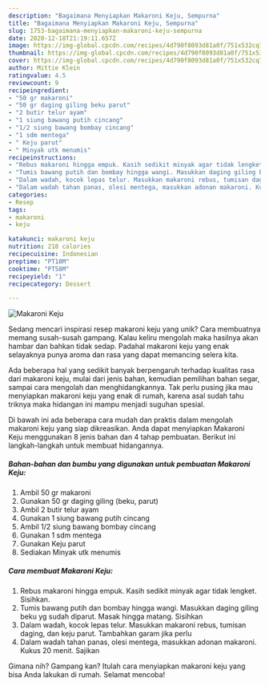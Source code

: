 ```yaml
---
description: "Bagaimana Menyiapkan Makaroni Keju, Sempurna"
title: "Bagaimana Menyiapkan Makaroni Keju, Sempurna"
slug: 1753-bagaimana-menyiapkan-makaroni-keju-sempurna
date: 2020-12-18T21:19:11.657Z
image: https://img-global.cpcdn.com/recipes/4d790f8093d81a0f/751x532cq70/makaroni-keju-foto-resep-utama.jpg
thumbnail: https://img-global.cpcdn.com/recipes/4d790f8093d81a0f/751x532cq70/makaroni-keju-foto-resep-utama.jpg
cover: https://img-global.cpcdn.com/recipes/4d790f8093d81a0f/751x532cq70/makaroni-keju-foto-resep-utama.jpg
author: Mittie Klein
ratingvalue: 4.5
reviewcount: 9
recipeingredient:
- "50 gr makaroni"
- "50 gr daging giling beku parut"
- "2 butir telur ayam"
- "1 siung bawang putih cincang"
- "1/2 siung bawang bombay cincang"
- "1 sdm mentega"
- " Keju parut"
- " Minyak utk menumis"
recipeinstructions:
- "Rebus makaroni hingga empuk. Kasih sedikit minyak agar tidak lengket. Sisihkan."
- "Tumis bawang putih dan bombay hingga wangi. Masukkan daging giling beku yg sudah diparut. Masak hingga matang. Sisihkan"
- "Dalam wadah, kocok lepas telur. Masukkan makaroni rebus, tumisan daging, dan keju parut. Tambahkan garam jika perlu"
- "Dalam wadah tahan panas, olesi mentega, masukkan adonan makaroni. Kukus 20 menit. Sajikan"
categories:
- Resep
tags:
- makaroni
- keju

katakunci: makaroni keju 
nutrition: 218 calories
recipecuisine: Indonesian
preptime: "PT18M"
cooktime: "PT58M"
recipeyield: "1"
recipecategory: Dessert

---
```



![Makaroni Keju](https://img-global.cpcdn.com/recipes/4d790f8093d81a0f/751x532cq70/makaroni-keju-foto-resep-utama.jpg)

Sedang mencari inspirasi resep makaroni keju yang unik? Cara membuatnya memang susah-susah gampang. Kalau keliru mengolah maka hasilnya akan hambar dan bahkan tidak sedap. Padahal makaroni keju yang enak selayaknya punya aroma dan rasa yang dapat memancing selera kita.

Ada beberapa hal yang sedikit banyak berpengaruh terhadap kualitas rasa dari makaroni keju, mulai dari jenis bahan, kemudian pemilihan bahan segar, sampai cara mengolah dan menghidangkannya. Tak perlu pusing jika mau menyiapkan makaroni keju yang enak di rumah, karena asal sudah tahu triknya maka hidangan ini mampu menjadi suguhan spesial.




Di bawah ini ada beberapa cara mudah dan praktis dalam mengolah makaroni keju yang siap dikreasikan. Anda dapat menyiapkan Makaroni Keju menggunakan 8 jenis bahan dan 4 tahap pembuatan. Berikut ini langkah-langkah untuk membuat hidangannya.

<!--inarticleads1-->

##### Bahan-bahan dan bumbu yang digunakan untuk pembuatan Makaroni Keju:

1. Ambil 50 gr makaroni
1. Gunakan 50 gr daging giling (beku, parut)
1. Ambil 2 butir telur ayam
1. Gunakan 1 siung bawang putih cincang
1. Ambil 1/2 siung bawang bombay cincang
1. Gunakan 1 sdm mentega
1. Gunakan  Keju parut
1. Sediakan  Minyak utk menumis




<!--inarticleads2-->

##### Cara membuat Makaroni Keju:

1. Rebus makaroni hingga empuk. Kasih sedikit minyak agar tidak lengket. Sisihkan.
1. Tumis bawang putih dan bombay hingga wangi. Masukkan daging giling beku yg sudah diparut. Masak hingga matang. Sisihkan
1. Dalam wadah, kocok lepas telur. Masukkan makaroni rebus, tumisan daging, dan keju parut. Tambahkan garam jika perlu
1. Dalam wadah tahan panas, olesi mentega, masukkan adonan makaroni. Kukus 20 menit. Sajikan




Gimana nih? Gampang kan? Itulah cara menyiapkan makaroni keju yang bisa Anda lakukan di rumah. Selamat mencoba!
